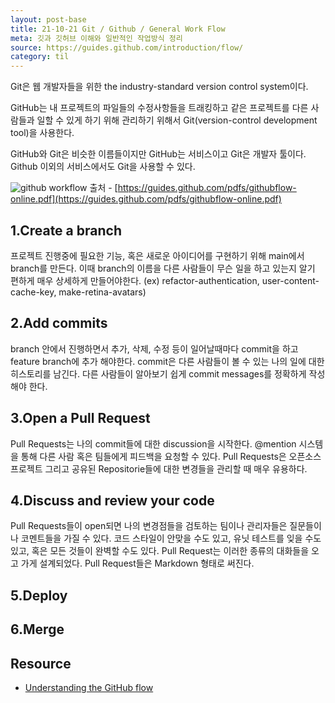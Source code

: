 ```yaml
---
layout: post-base
title: 21-10-21 Git / Github / General Work Flow
meta: 깃과 깃허브 이해와 일반적인 작업방식 정리
source: https://guides.github.com/introduction/flow/
category: til
---
```

Git은 웹 개발자들을 위한 the industry-standard version control system이다.

GitHub는 내 프로젝트의 파일들의 수정사항들을 트래킹하고 같은 프로젝트를 다른 사람들과 일할 수 있게 하기 위해 관리하기 위해서 Git(version-control development tool)을 사용한다.

GitHub와 Git은 비슷한 이름들이지만 GitHub는 서비스이고 Git은 개발자 툴이다. Github 이외의 서비스에서도 Git을 사용할 수 있다.

![github workflow]({{site.baseurl}}/img/21-10-22-understandingWorkflow.png)
출처 - [https://guides.github.com/pdfs/githubflow-online.pdf](https://guides.github.com/pdfs/githubflow-online.pdf)

## 1.Create a branch

프로젝트 진행중에 필요한 기능, 혹은 새로운 아이디어를 구현하기 위해 main에서 branch를 만든다. 이때 branch의 이름을 다른 사람들이 무슨 일을 하고 있는지 알기 편하게 매우 상세하게 만들어야한다. (ex) refactor-authentication, user-content-cache-key, make-retina-avatars)

## 2.Add commits

branch 안에서 진행하면서 추가, 삭제, 수정 등이 일어날때마다 commit을 하고 feature branch에 추가 해야한다. commit은 다른 사람들이 볼 수 있는 나의 일에 대한 히스토리를 남긴다. 다른 사람들이 알아보기 쉽게 commit messages를 정확하게 작성해야 한다.

## 3.Open a Pull Request

Pull Requests는 나의 commit들에 대한 discussion을 시작한다. @mention 시스템을 통해 다른 사람 혹은 팀들에게 피드백을 요청할 수 있다. Pull Requests은 오픈소스 프로젝트 그리고 공유된 Repositorie들에 대한 변경들을 관리할 때 매우 유용하다.

## 4.Discuss and review your code

Pull Requests들이 open되면 나의 변경점들을 검토하는 팀이나 관리자들은 질문들이나 코멘트들을 가질 수 있다. 코드 스타일이 안맞을 수도 있고, 유닛 테스트를 잊을 수도 있고, 혹은 모든 것들이 완벽할 수도 있다. Pull Request는 이러한 종류의 대화들을 오고 가게 설계되었다. Pull Request들은 Markdown 형태로 써진다.

## 5.Deploy

## 6.Merge

## Resource

* [Understanding the GitHub flow](https://guides.github.com/introduction/flow/)
